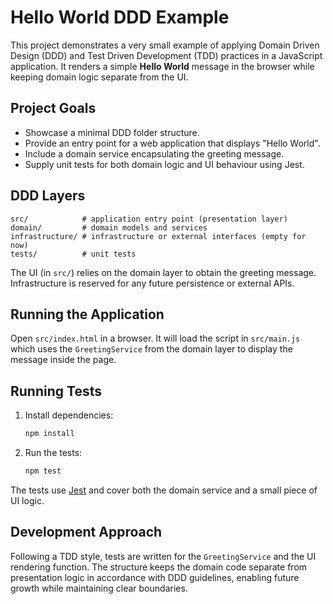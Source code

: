 # Hello World DDD Example

This project demonstrates a very small example of applying Domain Driven Design (DDD) and Test Driven Development (TDD) practices in a JavaScript application. It renders a simple **Hello World** message in the browser while keeping domain logic separate from the UI.

## Project Goals

* Showcase a minimal DDD folder structure.
* Provide an entry point for a web application that displays "Hello World".
* Include a domain service encapsulating the greeting message.
* Supply unit tests for both domain logic and UI behaviour using Jest.

## DDD Layers

```
src/            # application entry point (presentation layer)
domain/         # domain models and services
infrastructure/ # infrastructure or external interfaces (empty for now)
tests/          # unit tests
```

The UI (in `src/`) relies on the domain layer to obtain the greeting message. Infrastructure is reserved for any future persistence or external APIs.

## Running the Application

Open `src/index.html` in a browser. It will load the script in `src/main.js` which uses the `GreetingService` from the domain layer to display the message inside the page.

## Running Tests

1. Install dependencies:
   ```bash
   npm install
   ```
2. Run the tests:
   ```bash
   npm test
   ```

The tests use [Jest](https://jestjs.io/) and cover both the domain service and a small piece of UI logic.

## Development Approach

Following a TDD style, tests are written for the `GreetingService` and the UI rendering function. The structure keeps the domain code separate from presentation logic in accordance with DDD guidelines, enabling future growth while maintaining clear boundaries.
